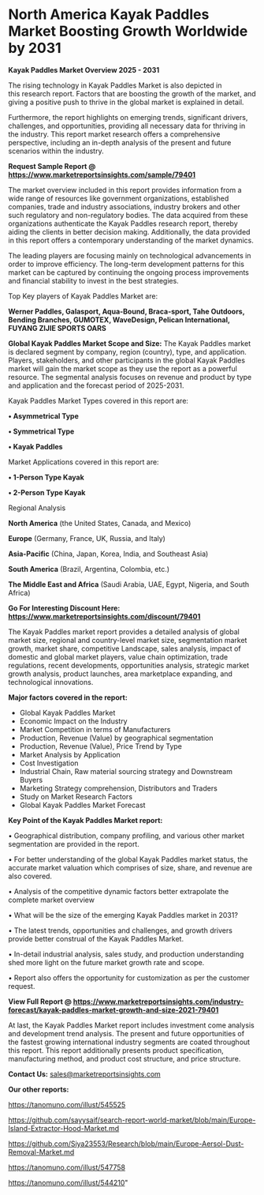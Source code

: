 # North America Kayak Paddles Market Boosting Growth Worldwide by 2031

<Strong> Kayak Paddles Market Overview 2025 - 2031</strong>

The rising technology in Kayak Paddles Market is also depicted in this research report. Factors that are boosting the growth of the market, and giving a positive push to thrive in the global market is explained in detail.

Furthermore, the report highlights on emerging trends, significant drivers, challenges, and opportunities, providing all necessary data for thriving in the industry. This report market research offers a comprehensive perspective, including an in-depth analysis of the present and future scenarios within the industry.

<strong>Request Sample Report @ <a href=https://www.marketreportsinsights.com/sample/79401>https://www.marketreportsinsights.com/sample/79401</a></strong>

The market overview included in this report provides information from a wide range of resources like government organizations, established companies, trade and industry associations, industry brokers and other such regulatory and non-regulatory bodies. The data acquired from these organizations authenticate the Kayak Paddles research report, thereby aiding the clients in better decision making. Additionally, the data provided in this report offers a contemporary understanding of the market dynamics.

The leading players are focusing mainly on technological advancements in order to improve efficiency. The long-term development patterns for this market can be captured by continuing the ongoing process improvements and financial stability to invest in the best strategies.

Top Key players of Kayak Paddles Market are:

<strong>Werner Paddles, Galasport, Aqua-Bound, Braca-sport, Tahe Outdoors, Bending Branches, GUMOTEX, WaveDesign, Pelican International, FUYANG ZIJIE SPORTS OARS</strong>

<strong><b>Global Kayak Paddles Market Scope and Size:</b></strong>
The Kayak Paddles market is declared segment by company, region (country), type, and application. Players, stakeholders, and other participants in the global Kayak Paddles market will gain the market scope as they use the report as a powerful resource. The segmental analysis focuses on revenue and product by type and application and the forecast period of 2025-2031.

Kayak Paddles Market Types covered in this report are:

<strong>• Asymmetrical Type

• Symmetrical Type

• Kayak Paddles</strong>

Market Applications covered in this report are:

<strong>• 1-Person Type Kayak

• 2-Person Type Kayak</strong> 

Regional Analysis

<strong>North America</strong> (the United States, Canada, and Mexico)

<strong>Europe</strong> (Germany, France, UK, Russia, and Italy)

<strong>Asia-Pacific</strong> (China, Japan, Korea, India, and Southeast Asia)

<strong>South America</strong> (Brazil, Argentina, Colombia, etc.)

<strong>The Middle East and Africa</strong> (Saudi Arabia, UAE, Egypt, Nigeria, and South Africa)

<strong>Go For Interesting Discount Here: <a href=https://www.marketreportsinsights.com/discount/79401>https://www.marketreportsinsights.com/discount/79401</a></strong>

The Kayak Paddles market report provides a detailed analysis of global market size, regional and country-level market size, segmentation market growth, market share, competitive Landscape, sales analysis, impact of domestic and global market players, value chain optimization, trade regulations, recent developments, opportunities analysis, strategic market growth analysis, product launches, area marketplace expanding, and technological innovations.

<strong><b>Major factors covered in the report:</b></strong>
<ul>
  <li>Global Kayak Paddles Market </li>
  <li>Economic Impact on the Industry</li>
  <li>Market Competition in terms of Manufacturers</li>
  <li>Production, Revenue (Value) by geographical segmentation</li>
  <li>Production, Revenue (Value), Price Trend by Type</li>
  <li>Market Analysis by Application</li>
  <li>Cost Investigation</li>
  <li>Industrial Chain, Raw material sourcing strategy and Downstream Buyers</li>
  <li>Marketing Strategy comprehension, Distributors and Traders</li>
  <li>Study on Market Research Factors</li>
  <li>Global Kayak Paddles Market Forecast</li>
</ul>

<strong><b>Key Point of the Kayak Paddles Market report:</b></strong>

• Geographical distribution, company profiling, and various other market segmentation are provided in the report.

• For better understanding of the global Kayak Paddles market status, the accurate market valuation which comprises of size, share, and revenue are also covered.

• Analysis of the competitive dynamic factors better extrapolate the complete market overview

• What will be the size of the emerging Kayak Paddles market in 2031?

• The latest trends, opportunities and challenges, and growth drivers provide better construal of the Kayak Paddles Market.

• In-detail industrial analysis, sales study, and production understanding shed more light on the future market growth rate and scope.

• Report also offers the opportunity for customization as per the customer request.

<strong><b>View Full Report @ <a href=https://www.marketreportsinsights.com/industry-forecast/kayak-paddles-market-growth-and-size-2021-79401>https://www.marketreportsinsights.com/industry-forecast/kayak-paddles-market-growth-and-size-2021-79401</a></b></strong>


At last, the Kayak Paddles Market report includes investment come analysis and development trend analysis. The present and future opportunities of the fastest growing international industry segments are coated throughout this report. This report additionally presents product specification, manufacturing method, and product cost structure, and price structure.

<strong>Contact Us:</strong>
sales@marketreportsinsights.com

<strong>Our other reports:</strong>

<a href=https://tanomuno.com/illust/545525>https://tanomuno.com/illust/545525</a>

<a href=https://github.com/sayysaif/search-report-world-market/blob/main/Europe-Island-Extractor-Hood-Market.md>https://github.com/sayysaif/search-report-world-market/blob/main/Europe-Island-Extractor-Hood-Market.md</a>

<a href=https://github.com/Siya23553/Research/blob/main/Europe-Aersol-Dust-Removal-Market.md>https://github.com/Siya23553/Research/blob/main/Europe-Aersol-Dust-Removal-Market.md</a>

<a href=https://tanomuno.com/illust/547758>https://tanomuno.com/illust/547758</a>

<a href=https://tanomuno.com/illust/544210>https://tanomuno.com/illust/544210</a>"
